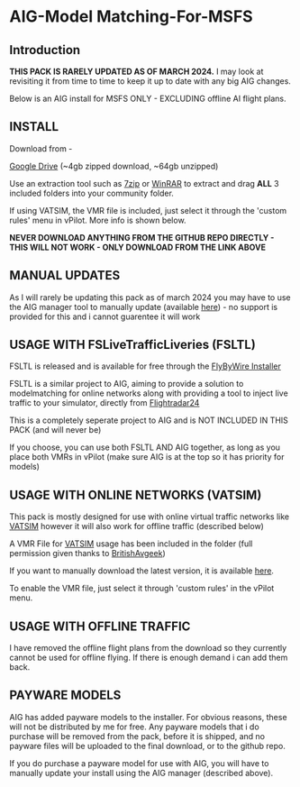 # AIG-Model Matching-For-MSFS
## Introduction

**THIS PACK IS RARELY UPDATED AS OF MARCH 2024.** I may look at revisiting it from time to time to keep it up to date with any big AIG changes.


Below is an AIG install for MSFS ONLY - EXCLUDING offline AI flight plans.
  

## <b>INSTALL</b>

Download from - 

[Google Drive](https://drive.google.com/file/d/1DHExwhNeOWV2Mbr_D9n8ERekNUnkDQgr/view?usp=drive_link)  (~4gb zipped download, ~64gb unzipped)

Use an extraction tool such as [7zip](https://www.7-zip.org/) or [WinRAR](https://www.win-rar.com/) to extract and drag **ALL** 3 included folders into your community folder. 

If using VATSIM, the VMR file is included, just select it through the 'custom rules' menu in vPilot. More info is shown below.

**NEVER  DOWNLOAD ANYTHING FROM THE GITHUB REPO DIRECTLY - THIS WILL NOT WORK - ONLY DOWNLOAD FROM THE LINK ABOVE**

## MANUAL UPDATES

As I will rarely be updating this pack as of march 2024 you may have to use the AIG manager tool to manually update (available [here](https://www.alpha-india.net/software/)) - no support is provided for this and i cannot guarentee it will work

## USAGE WITH FSLiveTrafficLiveries (FSLTL)

FSLTL is released and is available for free through the [FlyByWire Installer](https://api.flybywiresim.com/installer)

FSLTL is a similar project to AIG, aiming to provide a solution to modelmatching for online networks along with providing a tool to inject live traffic to your simulator, directly from [Flightradar24](https://www.flightradar24.com/ "flightradar24")

This is a completely seperate project to AIG and is NOT INCLUDED IN THIS PACK (and will never be)

If you choose, you can use both FSLTL AND AIG together, as long as you place both VMRs in vPilot (make sure AIG is at the top so it has priority for models)
## USAGE WITH ONLINE NETWORKS (VATSIM)

This pack is mostly designed for use with online virtual traffic networks like [VATSIM](https://vatsim.net/)  however it will also work for offline traffic (described below)

A VMR File for [VATSIM](https://vatsim.net/) usage has been included in the folder (full permission given thanks to [BritishAvgeek](https://www.youtube.com/c/BritishAvgeek)) 

If you want to manually download the latest version, it is available [here](https://flightsim.to/file/23365/full-vatsim-aig-beta-model-matching).

To enable the VMR file, just select it through 'custom rules' in the vPilot menu.


## USAGE WITH OFFLINE TRAFFIC 
I have removed the offline flight plans from the download so they currently cannot be used for offline flying. If there is enough demand i can add them back.

## PAYWARE MODELS

AIG has added payware models to the installer. For obvious reasons, these will not be distributed by me for free.
Any payware models that i do purchase will be removed from the pack, before it is shipped, and no payware files will be uploaded to the final download, or to the github repo.

If you do purchase a payware model for use with AIG, you will have to manually update your install using the AIG manager (described above).

